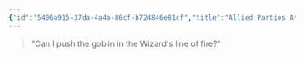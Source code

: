 ```yaml
---
{"id":"5406a915-37da-4a4a-86cf-b724846e81cf","title":"Allied Parties Attack Simultaneously","description":"Combined Team Turns house rule description.","publish":true,"date_created":"Monday, April 22nd 2024, 10:45:44 pm","date_modified":"Friday, April 26th 2024, 11:23:01 pm","editing_lock":false,"live_preview":true,"cssclasses":["mado-heading"],"path":"Tabletop/Homebrew/Dungeons & Dragons/Allied Parties Attack Simultaneously.md","permalink":"/tabletop/homebrew/dungeons-and-dragons/allied-parties-attack-simultaneously/","PassFrontmatter":true}
---
```



> "Can I push the goblin in the Wizard's line of fire?"
